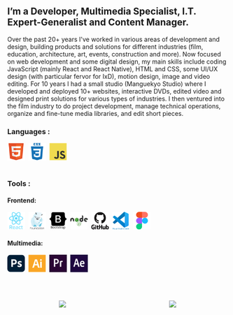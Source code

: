 <h2> I’m a Developer, Multimedia Specialist, I.T. Expert-Generalist and Content Manager.</h2>

Over the past 20+ years I've worked in various areas of development and design, building products and solutions for different industries (film, education, architecture, art, events, construction and more).
Now focused on web development and some digital design, my main skills include coding JavaScript (mainly React and React Native), HTML and CSS, some UI/UX design (with particular fervor for IxD), motion design, image and video editing.
For 10 years I had a small studio (Manguekyo Studio) where I developed and deployed 10+ websites, interactive DVDs, edited video and designed print solutions for various types of industries.
I then ventured into the film industry to do project development, manage technical operations, organize and fine-tune media libraries, and edit short pieces.
<!-- 
I've accumulated a vast experience with a multitude of computer technologies and varied multimedia content creation and management.
Multi-faceted skills include strong organizational, time and resource management.
Creative flair with detail oriented audiovisual attuned senses.
Logical and analytical thinking streamlining into efficient, effective and reliable systems, technical protocols and workflows.
Multi-tasking, flexibility and accuracy. -->

### Languages :
<div id="header" align="left" >
    <img src="https://github.com/devicons/devicon/blob/master/icons/html5/html5-original.svg" title="HTML5" alt="HTML" width="40" height="40"/>&nbsp;
    <img src="https://github.com/devicons/devicon/blob/master/icons/css3/css3-plain-wordmark.svg"  title="CSS3" alt="CSS" width="40" height="40"/>&nbsp;
    <img src="https://github.com/devicons/devicon/blob/master/icons/javascript/javascript-original.svg"  title="Javascript" alt="Javascript" width="40" height="40"/>&nbsp;
    <!-- <img src="https://github.com/devicons/devicon/blob/master/icons/nextjs/nextjs-original-wordmark.svg"  title="NextJs" **alt="NextJs" width="40" height="40" />&nbsp; -->
    <!-- <img src="https://github.com/devicons/devicon/blob/master/icons/typescript/typescript-plain.svg"  title="NextJs" **alt="NextJs" width="40" height="40" />&nbsp; -->
</div>

<br/>

### Tools :
<div id="header" align="left" >
    <h4> Frontend: </h4>
    <img src="https://github.com/devicons/devicon/blob/master/icons/react/react-original-wordmark.svg" title="React" alt="React" width="40" height="40"/>&nbsp;
    <img src="https://github.com/devicons/devicon/blob/master/icons/foundation/foundation-original-wordmark.svg" title="Foundation" **alt="Foundation" width="40" height="40"/>&nbsp;
    <img src="https://github.com/devicons/devicon/blob/master/icons/bootstrap/bootstrap-plain-wordmark.svg"  title="Bootstrap" alt="Bootstrap" width="40" height="40"/>&nbsp;
    <img src="https://github.com/devicons/devicon/blob/master/icons/nodejs/nodejs-original-wordmark.svg"  title="NodeJS" alt="NodeJS" width="40" height="40"/>&nbsp;
    <img src="https://github.com/devicons/devicon/blob/master/icons/github/github-original-wordmark.svg" title="Github" **alt="Github" width="40" height="40"/>&nbsp;
    <img src="https://github.com/devicons/devicon/blob/master/icons/vscode/vscode-original-wordmark.svg" title="VsCode" **alt="VsCode" width="40" height="40"/>&nbsp;
    <img src="https://github.com/devicons/devicon/blob/master/icons/figma/figma-original.svg" title="Figma" **alt="Figma" width="40" height="40"/>&nbsp;
<br/>
    <h4> Multimedia: </h4>
    <img src="https://github.com/devicons/devicon/blob/master/icons/photoshop/photoshop-plain.svg" title="Photoshop" **alt="Photoshop" width="40" height="40"/>&nbsp;
    <img src="https://github.com/devicons/devicon/blob/master/icons/illustrator/illustrator-plain.svg" title="Illustrator" **alt="Illustrator" width="40" height="40"/>&nbsp;
    <img src="https://github.com/devicons/devicon/blob/master/icons/premierepro/premierepro-plain.svg" title="Premier" **alt="Premier" width="40" height="40"/>&nbsp;
    <img src="https://github.com/devicons/devicon/blob/master/icons/aftereffects/aftereffects-plain.svg" title="AfterEffects" **alt="AfterEffects" width="40" height="40"/>&nbsp;
</div>

<br> <br/>

<div align="center" >
    <div style="display: flex; align-items: flex-start; justify-content: space-around;">
    <img  height="200" src="https://github-readme-stats.vercel.app/api/top-langs/?username=andre1melo&layout=compact&show_icons=true&title_color=ffffff&icon_color=34abeb&text_color=daf7dc&bg_color=151515"/>
    <img  height="200" src="https://github-readme-stats.vercel.app/api?username=andre1melo&show_icons=true&title_color=ffffff&icon_color=34abeb&text_color=daf7dc&bg_color=151515" />
</div>
    
<!--
Here are some ideas to get you started:

- 🔭 I’m currently working on ...
- 🌱 I’m currently learning ...
- 👯 I’m looking to collaborate on ...
- 🤔 I’m looking for help with ...
- 💬 Ask me about ...
- 📫 How to reach me: ...
- 😄 Pronouns: ...
- ⚡ Fun fact: ...
-->

